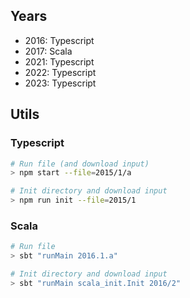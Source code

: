 ## Years

- 2016: Typescript
- 2017: Scala
- 2021: Typescript
- 2022: Typescript
- 2023: Typescript

## Utils

### Typescript
```bash
# Run file (and download input)
> npm start --file=2015/1/a

# Init directory and download input
> npm run init --file=2015/1
```

### Scala
```bash
# Run file
> sbt "runMain 2016.1.a"

# Init directory and download input
> sbt "runMain scala_init.Init 2016/2"
```